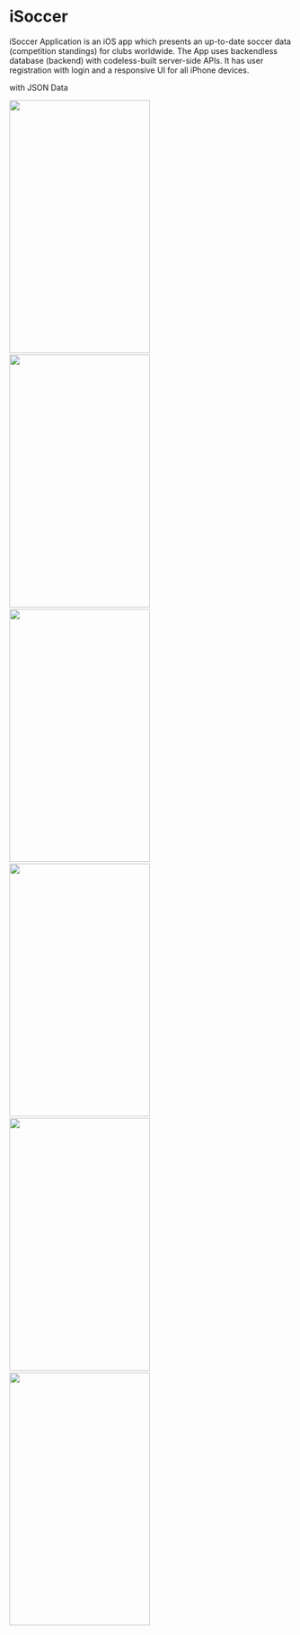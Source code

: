 # iSoccer

iSoccer Application is an iOS app which presents an up-to-date soccer data (competition standings) for clubs worldwide. 
The App uses backendless database (backend) with codeless-built server-side APIs.
It has user registration with login and a responsive UI for all iPhone devices.


with JSON Data

<img src="https://user-images.githubusercontent.com/48488596/60420574-c5882100-9bf0-11e9-8419-5833e29f9037.png" width=250 height=450/>&emsp;<img src="https://user-images.githubusercontent.com/48488596/60420575-c5882100-9bf0-11e9-829b-9c715b101c6c.png" width=250 height=450/>&emsp;<img src="https://user-images.githubusercontent.com/48488596/60420576-c620b780-9bf0-11e9-87e6-4a6518cd4d0c.png" width=250 height=450/>&emsp;<img src="https://user-images.githubusercontent.com/48488596/60420578-c620b780-9bf0-11e9-9d0f-54e1106cc3ce.png" width=250 height=450/>&emsp;<img src="https://user-images.githubusercontent.com/48488596/60420579-c620b780-9bf0-11e9-8828-ab415146794f.png" width=250 height=450/>&emsp;<img src="https://user-images.githubusercontent.com/48488596/60420582-c6b94e00-9bf0-11e9-8eb2-f0c41ad6f8b8.png" width=250 height=450/>&emsp;


